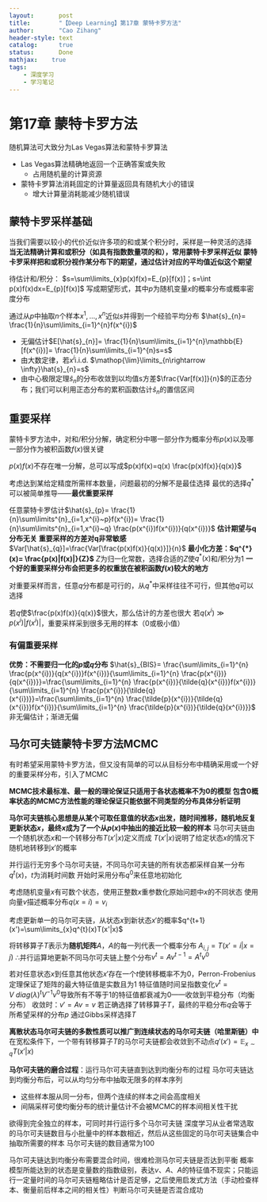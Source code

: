 ```yaml
---
layout:       post
title:        "【Deep Learning】第17章 蒙特卡罗方法"
author:       "Cao Zihang"
header-style: text
catalog:      true
status:		  Done
mathjax: 	true
tags:
    - 深度学习
    - 学习笔记
---
```

# 第17章 蒙特卡罗方法
随机算法可大致分为Las Vegas算法和蒙特卡罗算法
- Las Vegas算法精确地返回一个正确答案或失败
	- 占用随机量的计算资源
- 蒙特卡罗算法消耗固定的计算量返回具有随机大小的错误
	- 增大计算量消耗能减少随机错误

## 蒙特卡罗采样基础
当我们需要以较小的代价近似许多项的和或某个积分时，采样是一种灵活的选择
**当无法精确计算和或积分（如具有指数数量项的和），常用蒙特卡罗采样近似**
**蒙特卡罗采样把和或积分视作某分布下的期望，通过估计对应的平均值近似这个期望**

待估计和/积分：
$s=\sum\limits_{x}p(x)f(x)=E_{p}[f(x)]；s=\int p(x)f(x)dx=E_{p}[f(x)]$
写成期望形式，其中$p$为随机变量$x$的概率分布或概率密度分布

通过从$p$中抽取$n$个样本$x^{1},...,x^{n}$近似$s$并得到一个经验平均分布
$\hat{s}_{n}= \frac{1}{n}\sum\limits_{i=1}^{n}f(x^{i})$
- 无偏估计$E[\hat{s}_{n}]= \frac{1}{n}\sum\limits_{i=1}^{n}\mathbb{E}[f(x^{i})]= \frac{1}{n}\sum\limits_{i=1}^{n}s=s$
- 由大数定律，若$x^{i}$i.i.d. $\mathop{\lim}\limits_{n\rightarrow \infty}\hat{s}_{n}=s$
- 由中心极限定理$\hat{s}_{n}$的分布收敛到以均值s方差$\frac{Var[f(x)]}{n}$的正态分布；我们可以利用正态分布的累积函数估计$\hat{s}_{n}$的置信区间

## 重要采样
蒙特卡罗方法中，对和/积分分解，确定积分中哪一部分作为概率分布$p(x)$以及哪一部分作为被积函数$f(x)$很关键

$p(x)f(x)$不存在唯一分解，总可以写成$p(x)f(x)=q(x) \frac{p(x)f(x)}{q(x)}$

考虑达到某给定精度所需样本数量，问题最初的分解不是最佳选择
最优的选择$q^{*}$可以被简单推导——**最优重要采样**

任意蒙特卡罗估计$\hat{s}_{p}= \frac{1}{n}\sum\limits^{n}_{i=1,x^{i}~p}f(x^{i})= \frac{1}{n}\sum\limits^{n}_{i=1,x^{i}~q} \frac{p(x^{i})f(x^{i})}{q(x^{i})}$
**估计期望与q分布无关**
**重要采样的方差对q非常敏感**$Var[\hat{s}_{q}]=\frac{Var[\frac{p(x)f(x)}{q(x)}]}{n}$
**最小化方差：$q^{*}(x)= \frac{p(x)|f(x)|}{Z}$**
$Z$为归一化常数，选择合适的$Z$使$q^{*}(x)$和/积分为1
**一个好的重要采样分布会把更多的权重放在被积函数$f(x)$较大的地方**

对重要采样而言，任意$q$分布都是可行的，从$q^{*}$中采样往往不可行，但其他$q$可以选择

若$q$使$\frac{p(x)f(x)}{q(x)}$很大，那么估计的方差也很大
若$q(x^{i})\gg p(x^{i})|f(x^{i})|$，重要采样采到很多无用的样本（0或极小值）

### 有偏重要采样
**优势：不需要归一化的$p$或$q$分布**
$\hat{s}_{BIS}= \frac{\sum\limits_{i=1}^{n} \frac{p(x^{i})}{q(x^{i})}f(x^{i})}{\sum\limits_{i=1}^{n} \frac{p(x^{i})}{q(x^{i})}}=\frac{\sum\limits_{i=1}^{n} \frac{p(x^{i})}{\tilde{q}(x^{i})}f(x^{i})}{\sum\limits_{i=1}^{n} \frac{p(x^{i})}{\tilde{q}(x^{i})}}=\frac{\sum\limits_{i=1}^{n} \frac{\tilde{p}(x^{i})}{\tilde{q}(x^{i})}f(x^{i})}{\sum\limits_{i=1}^{n} \frac{\tilde{p}(x^{i})}{\tilde{q}(x^{i})}}$
非无偏估计；渐进无偏

## 马尔可夫链蒙特卡罗方法MCMC
有时希望采用蒙特卡罗方法，但又没有简单的可以从目标分布中精确采用或一个好的重要采样分布，引入了MCMC

**MCMC技术最标准、最一般的理论保证只适用于各状态概率不为0的模型
包含0概率状态的MCMC方法性能的理论保证只能依据不同类型的分布具体分析证明**

**马尔可夫链核心思想是从某个可取任意值的状态$x$出发，随时间推移，随机地反复更新状态$x$，最终$x$成为了一个从$p(x)$中抽出的接近比较一般的样本**
马尔可夫链由一个随机状态$x$和一个转移分布$T(x'|x)$定义而成
$T(x'|x)$说明了给定状态$x$的情况下随机地转移到$x'$的概率

并行运行无穷多个马尔可夫链，不同马尔可夫链的所有状态都采样自某一分布$q^{t}(x)$，$t$为消耗时间数
开始时采用分布$q^{0}$来任意地初始化

考虑随机变量$x$有可数个状态，使用正整数$x$重参数化原始问题中$x$的不同状态
使用向量$v$描述概率分布$q(x=i)=v_{i}$

考虑更新单一的马尔可夫链，从状态$x$到新状态$x'$的概率$q^{t+1}(x')=\sum\limits_{x}q^{t}(x)T(x'|x)$

将转移算子$T$表示为**随机矩阵**$A$，$A$的每一列代表一个概率分布
$A_{i,j}=T(x'=i|x=j)$
$\therefore$并行运算地更新不同马尔可夫链上整个分布$v^{t}=Av^{t-1}=A^{t}v^{0}$

若对任意状态$x$到任意其他状态$x'$存在一个$t$使转移概率不为0，Perron-Frobenius定理保证了矩阵的最大特征值是实数且为1
特征值随时间呈指数变化$v^{t}=V\ diag(\lambda)^{t}V^{-1}v^{0}$导致所有不等于1的特征值都衰减为0——收敛到平稳分布（均衡分布）
收敛时：$v'=Av=v$
若正确选择了转移算子$T$，最终的平稳分布$q$会等于所希望采样的分布$p$
通过Gibbs采样选择$T$

**离散状态马尔可夫链的多数性质可以推广到连续状态的马尔可夫链（哈里斯链）中**
在宽松条件下，一个带有转移算子$T$的马尔可夫链都会收敛到不动点$q'(x')=\mathbb{E}_{x\sim q}T(x'|x)$

**马尔可夫链的磨合过程**：运行马尔可夫链直到达到均衡分布的过程
马尔可夫链达到均衡分布后，可以从均匀分布中抽取无限多的样本序列
- 这些样本服从同一分布，但两个连续的样本之间会高度相关
- 间隔采样可使均衡分布的统计量估计不会被MCMC的样本间相关性干扰

欲得到完全独立的样本，可同时并行运行多个马尔可夫链
深度学习从业者常选取的马尔可夫链数目与小批量中的样本数相近，然后从这些固定的马尔可夫链集合中抽取所需要的样本
马尔可夫链的数目通常为100

马尔可夫链达到均衡分布需要混合时间，很难检测马尔可夫链是否达到平衡
概率模型所能达到的状态是变量数的指数级别，表达$v、A、A$的特征值不现实；只能运行一定量时间的马尔可夫链粗略估计是否足够，之后使用启发式方法（手动检查样本、衡量前后样本之间的相关性）判断马尔可夫链是否混合成功